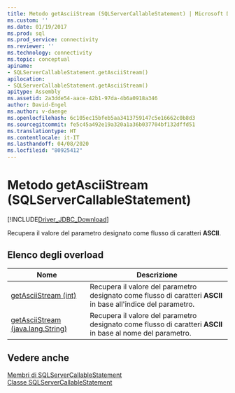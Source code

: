 ```yaml
---
title: Metodo getAsciiStream (SQLServerCallableStatement) | Microsoft Docs
ms.custom: ''
ms.date: 01/19/2017
ms.prod: sql
ms.prod_service: connectivity
ms.reviewer: ''
ms.technology: connectivity
ms.topic: conceptual
apiname:
- SQLServerCallableStatement.getAsciiStream()
apilocation:
- SQLServerCallableStatement.getAsciiStream()
apitype: Assembly
ms.assetid: 2a3dde54-aace-42b1-97da-4b6a0918a346
author: David-Engel
ms.author: v-daenge
ms.openlocfilehash: 6c105ec15bfeb5aa3413759147c5e16662c0b8d3
ms.sourcegitcommit: fe5c45a492e19a320a1a36b037704bf132dffd51
ms.translationtype: HT
ms.contentlocale: it-IT
ms.lasthandoff: 04/08/2020
ms.locfileid: "80925412"
---
```

# <a name="getasciistream-method-sqlservercallablestatement"></a>Metodo getAsciiStream (SQLServerCallableStatement)
[!INCLUDE[Driver_JDBC_Download](../../../includes/driver_jdbc_download.md)]

  Recupera il valore del parametro designato come flusso di caratteri **ASCII**.  
  
## <a name="overload-list"></a>Elenco degli overload  
  
|Nome|Descrizione|  
|----------|-----------------|  
|[getAsciiStream &#40;int&#41;](../../../connect/jdbc/reference/getasciistream-int.md)|Recupera il valore del parametro designato come flusso di caratteri **ASCII** in base all'indice del parametro.|  
|[getAsciiStream &#40;java.lang.String&#41;](../../../connect/jdbc/reference/getasciistream-java-lang-string.md)|Recupera il valore del parametro designato come flusso di caratteri **ASCII** in base al nome del parametro.|  
  
## <a name="see-also"></a>Vedere anche  
 [Membri di SQLServerCallableStatement](../../../connect/jdbc/reference/sqlservercallablestatement-members.md)   
 [Classe SQLServerCallableStatement](../../../connect/jdbc/reference/sqlservercallablestatement-class.md)  
  
  
